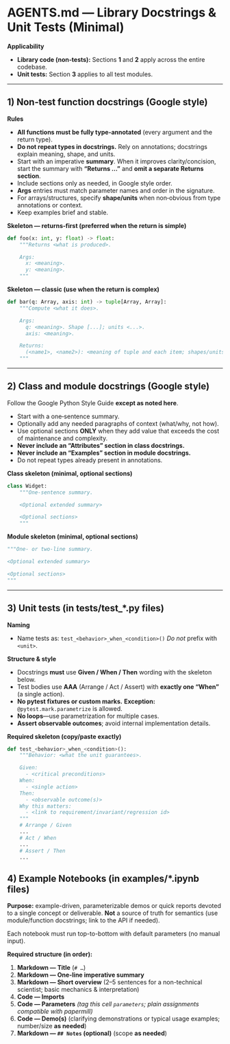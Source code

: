 # AGENTS.md — Library Docstrings & Unit Tests (Minimal)

**Applicability**

* **Library code (non‑tests):** Sections **1** and **2** apply across the entire codebase.
* **Unit tests:** Section **3** applies to all test modules.

---

## 1) Non‑test function docstrings (Google style)

**Rules**

* **All functions must be fully type‑annotated** (every argument and the return type).
* **Do not repeat types in docstrings.** Rely on annotations; docstrings explain meaning, shape, and units.
* Start with an imperative **summary**. When it improves clarity/concision, start the summary with **“Returns …”** and **omit a separate Returns section**.
* Include sections only as needed, in Google style order.
* **Args** entries must match parameter names and order in the signature.
* For arrays/structures, specify **shape/units** when non‑obvious from type annotations or context.
* Keep examples brief and stable.

**Skeleton — returns‑first (preferred when the return is simple)**

```python
def foo(x: int, y: float) -> float:
    """Returns <what is produced>.

    Args:
      x: <meaning>.
      y: <meaning>.
    """
```

**Skeleton — classic (use when the return is complex)**

```python
def bar(q: Array, axis: int) -> tuple[Array, Array]:
    """Compute <what it does>.

    Args:
      q: <meaning>. Shape [...]; units <...>.
      axis: <meaning>.

    Returns:
      (<name1>, <name2>): <meaning of tuple and each item; shapes/units>.
    """
```

---

## 2) Class and module docstrings (Google style)

Follow the Google Python Style Guide **except as noted here**.

* Start with a one‑sentence summary.
* Optionally add any needed paragraphs of context (what/why, not how).
* Use optional sections **ONLY** when they add value that exceeds the cost of maintenance and complexity.
* **Never include an “Attributes” section in class docstrings.**
* **Never include an “Examples” section in module docstrings.**
* Do not repeat types already present in annotations.

**Class skeleton (minimal, optional sections)**

```python
class Widget:
    """One‑sentence summary.

    <Optional extended summary>

    <Optional sections>
    """
```

**Module skeleton (minimal, optional sections)**

```python
"""One‑ or two‑line summary.

<Optional extended summary>

<Optional sections>
"""
```

---

## 3) Unit tests (in tests/test_*.py files)

**Naming**

* Name tests as: `test_<behavior>_when_<condition>()`
  *Do not* prefix with `<unit>`.

**Structure & style**

* Docstrings **must** use **Given / When / Then** wording with the skeleton below.
* Test bodies use **AAA** (Arrange / Act / Assert) with **exactly one “When”** (a single action).
* **No pytest fixtures or custom marks.**
  **Exception:** `@pytest.mark.parametrize` is allowed.
* **No loops**—use parametrization for multiple cases.
* **Assert observable outcomes**; avoid internal implementation details.

**Required skeleton (copy/paste exactly)**

```python
def test_<behavior>_when_<condition>():
    """Behavior: <what the unit guarantees>.

    Given:
      - <critical preconditions>
    When:
      - <single action>
    Then:
      - <observable outcome(s)>
    Why this matters:
      - <link to requirement/invariant/regression id>
    """
    # Arrange / Given
    ...
    # Act / When
    ...
    # Assert / Then
    ...
```

## 4) Example Notebooks (in examples/*.ipynb files)

**Purpose:** example-driven, parameterizable demos or quick reports devoted to a single concept or deliverable. **Not** a source of truth for semantics (use module/function docstrings; link to the API if needed).

Each notebook must run top-to-bottom with default parameters (no manual input).

**Required structure (in order):**

1. **Markdown — Title** (`# …`)
2. **Markdown — One-line imperative summary**
3. **Markdown — Short overview** (2–5 sentences for a non-technical scientist; basic mechanics & interpretation)
4. **Code — Imports**
5. **Code — Parameters** *(tag this cell `parameters`; plain assignments compatible with papermill)*
6. **Code — Demo(s)** (clarifying demonstrations or typical usage examples; number/size **as needed**)
7. **Markdown — `## Notes` (optional)** (scope **as needed**)
